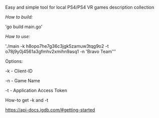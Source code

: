 Easy and simple tool for local PS4/PS4 VR games description collection 

*How to build:*

'go build main.go'

*How to use:*

'./main -k h8opo7he7g36c3jgk5zamuw3tqg9o2 -t o78j9y0j4561a3gfmhv2xmihn9asq1 -n 'Bravo Team'''

Options: 

-k - Client-ID

-n - Game Name

-t - Application Access Token

How-to get -k and -t 

https://api-docs.igdb.com/#getting-started